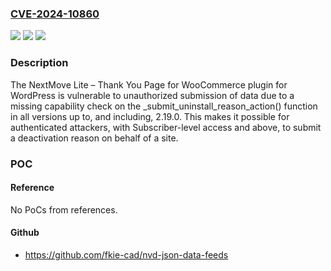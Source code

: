 ### [CVE-2024-10860](https://cve.mitre.org/cgi-bin/cvename.cgi?name=CVE-2024-10860)
![](https://img.shields.io/static/v1?label=Product&message=NextMove%20Lite%20%E2%80%93%20Thank%20You%20Page%20for%20WooCommerce&color=blue)
![](https://img.shields.io/static/v1?label=Version&message=*%3C%3D%202.19.0%20&color=brighgreen)
![](https://img.shields.io/static/v1?label=Vulnerability&message=CWE-862%20Missing%20Authorization&color=brighgreen)

### Description

The NextMove Lite – Thank You Page for WooCommerce plugin for WordPress is vulnerable to unauthorized submission of data due to a missing capability check on the _submit_uninstall_reason_action() function in all versions up to, and including, 2.19.0. This makes it possible for authenticated attackers, with Subscriber-level access and above, to submit a deactivation reason on behalf of a site.

### POC

#### Reference
No PoCs from references.

#### Github
- https://github.com/fkie-cad/nvd-json-data-feeds

